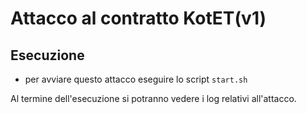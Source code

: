 # Attacco al contratto KotET(v1)

## Esecuzione

* per avviare questo attacco eseguire lo script `start.sh`

Al termine dell'esecuzione si potranno vedere i log relativi all'attacco. 

